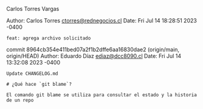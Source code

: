 Carlos Torres Vargas

Author: Carlos Torres <ctorres@rednegocios.cl>
Date:   Fri Jul 14 18:28:51 2023 -0400

    feat: agrega archivo solicitado

commit 8964cb354e411bed07a2f1b2dffe6aa16830dae2 (origin/main, origin/HEAD)
Author: Eduardo Díaz <ediaz@dcc8090.cl>
Date:   Fri Jul 14 13:32:08 2023 -0400

    Update CHANGELOG.md

    # ¿Qué hace `git blame`?

    El comando git blame se utiliza para consultar el estado y la historia de un repo